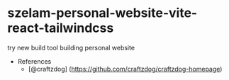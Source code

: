 # szelam-personal-website-vite-react-tailwindcss
try new build tool building personal website
- References
    - [@craftzdog] (https://github.com/craftzdog/craftzdog-homepage)
